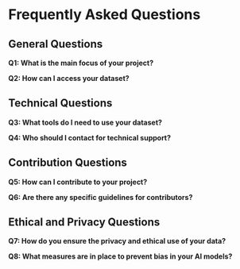 # Frequently Asked Questions

## General Questions

**Q1: What is the main focus of your project?**

**Q2: How can I access your dataset?**

## Technical Questions

**Q3: What tools do I need to use your dataset?**

**Q4: Who should I contact for technical support?**

## Contribution Questions

**Q5: How can I contribute to your project?**

**Q6: Are there any specific guidelines for contributors?**

## Ethical and Privacy Questions

**Q7: How do you ensure the privacy and ethical use of your data?**

**Q8: What measures are in place to prevent bias in your AI models?**
